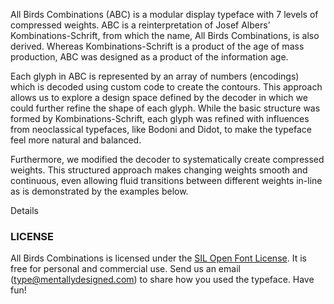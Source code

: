 All Birds Combinations (ABC) is a modular display typeface with 7 levels of compressed weights. ABC is a reinterpretation of Josef Albersʼ Kombinations-Schrift, from which the name, All Birds Combinations, is also derived.
Whereas Kombinations-Schrift is a product of the age of mass production, ABC was designed as a product of the information age.

Each glyph in ABC is represented by an array of numbers (encodings) which is decoded using custom code to create the contours. This approach allows us to explore a design space defined by the decoder in which we could further refine the shape of each glyph. 
While the basic structure was formed by Kombinations-Schrift, each glyph was refined with influences from neoclassical typefaces, like Bodoni and Didot, to make the typeface feel more natural and balanced.

Furthermore, we modified the decoder to systematically create compressed weights. This structured approach makes changing weights smooth and continuous, even allowing fluid transitions between different weights in-line as is demonstrated by the examples below.

<div id="wave" class="abc"></div>

<div id="details-wrapper">
<div id="details-btn" onclick="showDetails()">
    <i id="details-icon" class="fa fa-plus-circle"> </i> Details
</div>

<!-- Details! -->
<div id="details" class="section-light-grey" hidden>
<div id="ten-parts" class="sample-font">   </div>

Albersʼ Kombinations-schrift is a typeface that was created for an age of industry and mass production. The typeface was constructed by combining the 10 shapes above which could be mass produced in glass, plastic, metal or wood and easily assembled anywhere.

<div id="three-wrapper" class="sample-font">
    <div id="three-parts">
        <span style="letter-spacing: -3px"></span>
    </div>
</div>

For ABC, we wanted to translate Kombinations-Schrift into a typeface of the information age—a product of data, algorithms, and software programming. The key insight was to encode each glyph into an array of numbers (encodings) based on the basic shapes used to create it—square, circle, and quarter circle. We implemented a decoder program that could take the encodings and create a font.

<img src="resources/images/encodings.png" width="480"/>

With the decoder in place, modifying a glyph was just a matter of changing numbers in the encodings. Each glyph was revised to make the typeface feel more balanced and natural. With strong verticals and high contrast, neoclassical typefaces like Bodoni and Didot provided a good reference point for guiding the design refinements.
<!-- Neoclassical typefaces like Bodoni and Didot were used as a reference. With strong verticals and high contrast these typefaces were a good fit for refining ABC. -->

<div id="image-player"></div>

By extending the functionality of the decoder, we could expand the design space to handle glyphs that were hard to represent previously. New components, such as semi-circles for rings and triangles for bird beaks, were added as needed. A quarter-sized square component was added for currency glyphs, giving them a distinct impression compared to other glyphs.

<div id="a-weights" class="abc">
    <span style="font-weight:700">a</span>
    <span style="font-weight:600">a</span>
    <span style="font-weight:500">a</span>
    <span style="font-weight:400">a</span>
    <span style="font-weight:300">a</span>
    <span style="font-weight:200">a</span>
    <span style="font-weight:100">a</span>
</div>

Compressed weights could be created by defining how to decode each number for tall rectangular spaces. This systematic approach makes changes between weights smooth and continuous.

</div>
<!-- Details End -->
</div>

### LICENSE
All Birds Combinations is licensed under the [SIL Open Font License][1]. It is free for personal and commercial use. Send us an email (type@mentallydesigned.com) to share how you used the typeface. Have fun!

[1]: downloads/License.txt